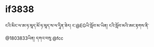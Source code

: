 # if3838
ངའི་མིང་ལ་ཨ་ཧ་མཱད་མོ་ཧ་མཱད་ས་ལ་དཱིན་ཟེར། ང་@EGཡི་སློབ་མ་ཡིན། ངའི་སློབ་མའི་ཨང་རྟགས་ནི་@1803833ཡིན། དགའ་བསུ
@fcc
